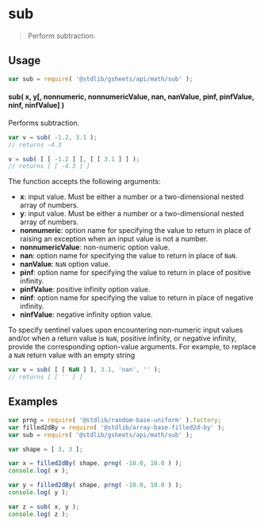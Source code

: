 <!--

@license Apache-2.0

Copyright (c) 2023 The Stdlib Authors.

Licensed under the Apache License, Version 2.0 (the "License");
you may not use this file except in compliance with the License.
You may obtain a copy of the License at

   http://www.apache.org/licenses/LICENSE-2.0

Unless required by applicable law or agreed to in writing, software
distributed under the License is distributed on an "AS IS" BASIS,
WITHOUT WARRANTIES OR CONDITIONS OF ANY KIND, either express or implied.
See the License for the specific language governing permissions and
limitations under the License.

-->

<!-- This is a generated file. Do not edit directly. -->

# sub

> Perform subtraction.

<section class="intro">

</section>

<!-- /.intro -->

<section class="usage">

## Usage

```javascript
var sub = require( '@stdlib/gsheets/api/math/sub' );
```

#### sub( x, y\[, nonnumeric, nonnumericValue, nan, nanValue, pinf, pinfValue, ninf, ninfValue] )

Performs subtraction.

```javascript
var v = sub( -1.2, 3.1 );
// returns -4.3

v = sub( [ [ -1.2 ] ], [ [ 3.1 ] ] );
// returns [ [ -4.3 ] ]
```

The function accepts the following arguments:

-   **x**: input value. Must be either a number or a two-dimensional nested array of numbers.
-   **y**: input value. Must be either a number or a two-dimensional nested array of numbers.
-   **nonnumeric**: option name for specifying the value to return in place of raising an exception when an input value is not a number.
-   **nonnumericValue**: non-numeric option value.
-   **nan**: option name for specifying the value to return in place of `NaN`.
-   **nanValue**: `NaN` option value.
-   **pinf**: option name for specifying the value to return in place of positive infinity.
-   **pinfValue**: positive infinity option value.
-   **ninf**: option name for specifying the value to return in place of negative infinity.
-   **ninfValue**: negative infinity option value.

To specify sentinel values upon encountering non-numeric input values and/or when a return value is `NaN`, positive infinity, or negative infinity, provide the corresponding option-value arguments. For example, to replace a `NaN` return value with an empty string

```javascript
var v = sub( [ [ NaN ] ], 3.1, 'nan', '' );
// returns [ [ '' ] ]
```

</section>

<!-- /.usage -->

<section class="notes">

</section>

<!-- /.notes -->

<section class="examples">

## Examples

<!-- eslint no-undef: "error" -->

```javascript
var prng = require( '@stdlib/random-base-uniform' ).factory;
var filled2dBy = require( '@stdlib/array-base-filled2d-by' );
var sub = require( '@stdlib/gsheets/api/math/sub' );

var shape = [ 3, 3 ];

var x = filled2dBy( shape, prng( -10.0, 10.0 ) );
console.log( x );

var y = filled2dBy( shape, prng( -10.0, 10.0 ) );
console.log( y );

var z = sub( x, y );
console.log( z );
```

</section>

<!-- /.examples -->

<!-- Section for related `stdlib` packages. Do not manually edit this section, as it is automatically populated. -->

<section class="related">

</section>

<!-- /.related -->

<!-- Section for all links. Make sure to keep an empty line after the `section` element and another before the `/section` close. -->

<section class="links">

</section>

<!-- /.links -->
